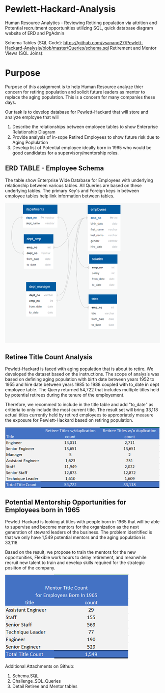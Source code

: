 # Pewlett-Hackard-Analysis
Human Resource Analytics - Reviewing Retiring population via attrition and Potential recruitment opportunities utilizing SQL, quick database diagram website of ERD and PgAdmin

Schema Tables (SQL Code): https://github.com/vsanand27/Pewlett-Hackard-Analysis/blob/master/Queries/schema.sql
Retirement and Mentor Views (SQL Joins): 

# Purpose
Purpose of this assignment is to help Human Resource analyze thier concern for retiring population and solicit future leaders as mentor to replace the aging population.  This is a concern for many companies these days.  

Our task is to develop database for Pewlett-Hackard that will store and analyze employee that will
1.	Describe the relationships between employee tables to show Enterprise Relationship Diagram
2.	Provide analysis of in-sope Retired Employees to show future risk due to Aging Poplulation
3.	Develop list of Potential employee ideally born in 1965 who would be good candidates for a supervisory/mentorship roles.

## ERD TABLE - Employee Schema 

The table show Enterprise Wide Database for Employees with underlying relationship between various  tables.  All Queries are based on these underlying tables.  The primary Key's and Foreign keys in between employee tables help link information between tables. 

![alt text](https://github.com/vsanand27/Pewlett-Hackard-Analysis/blob/master/EmployeeDB_v2.PNG)


## Retiree Title Count Analysis

Pewlett-Hackard is faced with aging population that is about to retire.  We developed the dataset based on the instructions.  The scope of analysis was based on defining aging population with birth date between years 1952 to 1955 and hire date between years 1985 to 1988 coupled with to_date in dept employee table.  The Query returned 54,722 that includes multiple titles held by potential retirees during the tenure of the employement. 

Therefore, we recommed to include in the title table and add "to_date" as critieria to only include the most current title.  The result set will bring 33,118 actual titles currently held by retired employees to appropriately measure the exposure for Pewlett-Hackard based on retiring population.

![alt text](https://github.com/vsanand27/Pewlett-Hackard-Analysis/blob/master/Retiree_title_Count_with_and_without_duplication.PNG)

## Potential Mentorship Opportunities for Employees born in 1965

Pewlett-Hackard is looking at titles with people born in 1965 that will be able to supervise and become mentors for the organization as the next generation of steward leaders of the business.  The problem idenitified is that we only have 1,549 potential mentors and the aging population is 33,118.  

Based on the result, we propose to train the mentors for the new opportunities, Flexible work hours to delay retirement, and meanwhile recruit new talent to train and develop skills required for the strategic posiiton of the company.

![alt text](https://github.com/vsanand27/Pewlett-Hackard-Analysis/blob/master/Mentor_title_count_summary.PNG)

Additional Attachments on Github:
1) Schema.SQL
2) Challenge_SQL_Queries
3) Detail Retiree and Mentor tables
